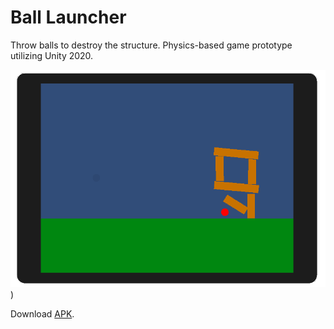# Ball Launcher

Throw balls to destroy the structure. Physics-based game  prototype utilizing Unity 2020.

![Screenshot](https://raw.githubusercontent.com/lubmir2k/Ball-Launcher/gh-pages/screenshot.png))

Download [APK](https://raw.githubusercontent.com/lubmir2k/Ball-Launcher/gh-pages/ball-launcher.apk).
